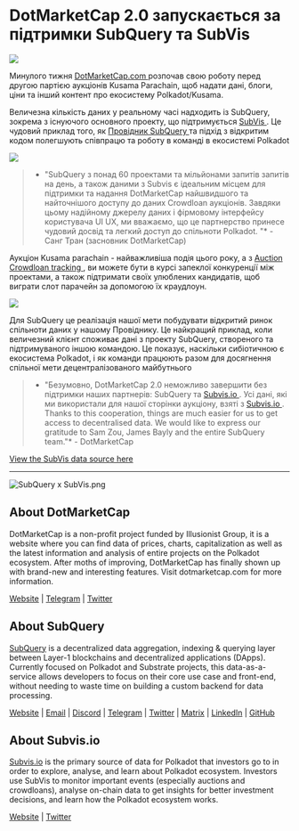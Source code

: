 # DotMarketCap 2.0 запускається за підтримки SubQuery та SubVis

![](https://cdn-images-1.medium.com/max/1600/1*fIxEXupCMUaaMsWQbA7zFQ.gif)

Минулого тижня [ DotMarketCap.com ](https://dotmarketcap.com/) розпочав свою роботу перед другою партією аукціонів Kusama Parachain, щоб надати дані, блоги, ціни та інший контент про екосистему Polkadot/Kusama.

Величезна кількість даних у реальному часі надходить із SubQuery, зокрема з існуючого основного проекту, що підтримується [ SubVis ](https://explorer.subquery.network/subquery/subvis-io/kusama-auction). Це чудовий приклад того, як [ Провідник SubQuery ](https://explorer.subquery.network/) та підхід з відкритим кодом полегшують співпрацю та роботу в команді в екосистемі Polkadot

![](https://cdn-images-1.medium.com/max/1600/1*-UL84MrIB3TtZBkDPwLMmw.png)

> * "SubQuery з понад 60 проектами та мільйонами запитів запитів на день, а також даними з Subvis є ідеальним місцем для підтримки та надання DotMarketCap найшвидшого та найточнішого доступу до даних Crowdloan аукціонів. Завдяки цьому надійному джерелу даних і фірмовому інтерфейсу користувача UI UX, ми вважаємо, що це партнерство принесе чудовий досвід та легкий доступ до спільноти Polkadot. "* - Санг Тран (засновник DotMarketCap)

Аукціон Kusama parachain - найважливіша подія цього року, а з [Auction Crowdloan tracking ](https://dotmarketcap.com/auction), ви можете бути в курсі запеклої конкуренції між проектами, а також підтримати своїх улюблених кандидатів, щоб виграти слот парачейн за допомогою їх краудлоун.

![](https://cdn-images-1.medium.com/max/1600/1*n_y-1CUv1BcU2bzCs15djA.png)

Для SubQuery це реалізація нашої мети побудувати відкритий ринок спільноти даних у нашому Провіднику. Це найкращий приклад, коли величезний клієнт споживає дані з проекту SubQuery, створеного та підтримуваного іншою командою. Це показує, наскільки сибіотичною є екосистема Polkadot, і як команди працюють разом для досягнення спільної мети децентралізованого майбутнього

> * "Безумовно, DotMarketCap 2.0 неможливо завершити без підтримки наших партнерів: SubQuery та [ Subvis.io ](http://subvis.io/). Усі дані, які ми використали для нашої сторінки аукціону, взяті з [ Subvis.io ](http://subvis.io/). Thanks to this cooperation, things are much easier for us to get access to decentralised data. We would like to express our gratitude to Sam Zou, James Bayly and the entire SubQuery team."* - DotMarketCap

[View the SubVis data source here](https://explorer.subquery.network/subquery/subvis-io/kusama-auction)

---

![SubQuery x SubVis.png](https://cdn-images-1.medium.com/max/1600/1*ZOtmJdlgr-5H4BAt2gVKLw.png)

## **About DotMarketCap**

DotMarketCap is a non-profit project funded by Illusionist Group, it is a website where you can find data of prices, charts, capitalization as well as the latest information and analysis of entire projects on the Polkadot ecosystem. After moths of improving, DotMarketCap has finally shown up with brand-new and interesting features. Visit dotmarketcap.com for more information.

[Website](http://dotmarketcap.com/) | [Telegram](https://t.me/DotMarketCap_ANN) | [Twitter](https://twitter.com/DotMarketCap?ref_src=twsrc%5Egoogle%7Ctwcamp%5Eserp%7Ctwgr%5Eauthor)

## **About SubQuery**

[SubQuery](https://subquery.network/) is a decentralized data aggregation, indexing & querying layer between Layer-1 blockchains and decentralized applications (DApps). Currently focused on Polkadot and Substrate projects, this data-as-a-service allows developers to focus on their core use case and front-end, without needing to waste time on building a custom backend for data processing.

[Website](https://subquery.network/) | [Email](mailto:hello@subquery.network) | [Discord](https://discord.com/invite/78zg8aBSMG) | [Telegram](https://t.me/subquerynetwork) | [Twitter](https://twitter.com/subquerynetwork) | [Matrix](https://matrix.to/#/#subquery:matrix.org) | [LinkedIn](https://www.linkedin.com/company/subquery) | [GitHub](https://github.com/subquery)

## **About Subvis.io**

[Subvis.io](https://dotmarketcap.com/blog-detail/541/Subvis.io) is the primary source of data for Polkadot that investors go to in order to explore, analyse, and learn about Polkadot ecosystem. Investors use SubVis to monitor important events (especially auctions and crowdloans), analyse on-chain data to get insights for better investment decisions, and learn how the Polkadot ecosystem works.

[Website](https://www.subvis.io/) | [Twitter](https://twitter.com/subvisioapp)
